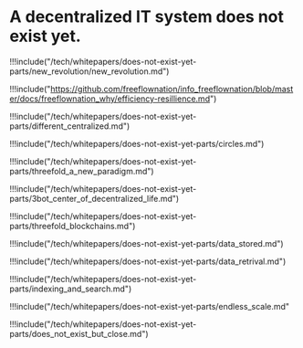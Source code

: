 # A decentralized IT system does not exist yet.

!!!include("/tech/whitepapers/does-not-exist-yet-parts/new_revolution/new_revolution.md")

!!!include("https://github.com/freeflownation/info_freeflownation/blob/master/docs/freeflownation_why/efficiency-resillience.md")

!!!include("/tech/whitepapers/does-not-exist-yet-parts/different_centralized.md")

!!!include("/tech/whitepapers/does-not-exist-yet-parts/circles.md")

!!!include("/tech/whitepapers/does-not-exist-yet-parts/threefold_a_new_paradigm.md")

!!!include("/tech/whitepapers/does-not-exist-yet-parts/3bot_center_of_decentralized_life.md")

!!!include("/tech/whitepapers/does-not-exist-yet-parts/threefold_blockchains.md")

!!!include("/tech/whitepapers/does-not-exist-yet-parts/data_stored.md")

!!!include("/tech/whitepapers/does-not-exist-yet-parts/data_retrival.md") 

!!!include("/tech/whitepapers/does-not-exist-yet-parts/indexing_and_search.md")

!!!include("/tech/whitepapers/does-not-exist-yet-parts/endless_scale.md"

!!!include("/tech/whitepapers/does-not-exist-yet-parts/does_not_exist_but_close.md")


